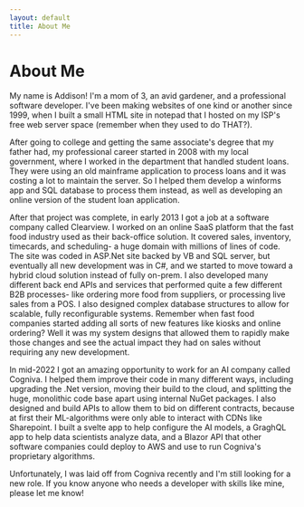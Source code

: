 ```yaml
---
layout: default
title: About Me
---
```


# About Me
  
My name is Addison! I'm a mom of 3, an avid gardener, and a professional software developer. I've been making websites of one kind or another since 1999, when I built a small HTML site in notepad that I hosted on my ISP's free web server space (remember when they used to do THAT?).

After going to college and getting the same associate's degree that my father had, my professional career started in 2008 with my local government, where I worked in the department that handled student loans. They were using an old mainframe application to process loans and it was costing a lot to maintain the server. So I helped them develop a winforms app and SQL database to process them instead, as well as developing an online version of the student loan application.

After that project was complete, in early 2013 I got a job at a software company called Clearview. I worked on an online SaaS platform that the fast food industry used as their back-office solution. It covered sales, inventory, timecards, and scheduling- a huge domain with millions of lines of code. The site was coded in ASP.Net site backed by VB and SQL server, but eventually all new development was in C#, and we started to move toward a hybrid cloud solution instead of fully on-prem. I also developed many different back end APIs and services that performed quite a few different B2B processes- like ordering more food from suppliers, or processing live sales from a POS. I also designed complex database structures to allow for scalable, fully reconfigurable systems. Remember when fast food companies started adding all sorts of new features like kiosks and online ordering? Well it was my system designs that allowed them to rapidly make those changes and see the actual impact they had on sales without requiring any new development.

In mid-2022 I got an amazing opportunity to work for an AI company called Cogniva. I helped them improve their code in many different ways, including upgrading the .Net version, moving their build to the cloud, and splitting the huge, monolithic code base apart using internal NuGet packages. I also designed and build APIs to allow them to bid on different contracts, because at first their ML-algorithms were only able to interact with CDNs like Sharepoint. I built a svelte app to help configure the AI models, a GraghQL app to help data scientists analyze data, and a Blazor API that other software companies could deploy to AWS and use to run Cogniva's proprietary algorithms.

Unfortunately, I was laid off from Cogniva recently and I'm still looking for a new role. If you know anyone who needs a developer with skills like mine, please let me know!